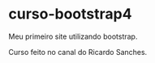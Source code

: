 # curso-bootstrap4
Meu primeiro site utilizando bootstrap.

Curso feito no canal do Ricardo Sanches.
